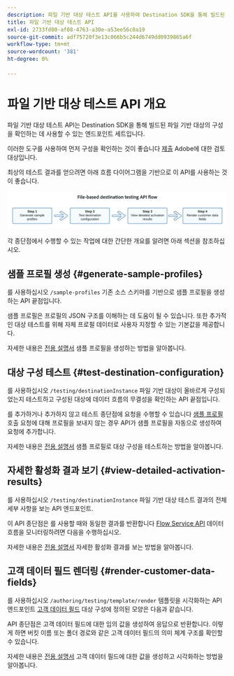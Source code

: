 ```yaml
---
description: 파일 기반 대상 테스트 API를 사용하여 Destination SDK을 통해 빌드된 파일 기반 대상의 구성을 확인하는 방법을 알아봅니다.
title: 파일 기반 대상 테스트 API
exl-id: 2733fd00-af08-4763-a30e-a53ee56c0a19
source-git-commit: adf75720f3e13c066b5c244d6749dd0939865a6f
workflow-type: tm+mt
source-wordcount: '381'
ht-degree: 0%

---
```



# 파일 기반 대상 테스트 API 개요

파일 기반 대상 테스트 API는 Destination SDK을 통해 빌드된 파일 기반 대상의 구성을 확인하는 데 사용할 수 있는 엔드포인트 세트입니다.

이러한 도구를 사용하여 먼저 구성을 확인하는 것이 좋습니다 [제출](../../guides/submit-destination.md) Adobe에 대한 검토 대상입니다.

최상의 테스트 결과를 얻으려면 아래 흐름 다이어그램을 기반으로 이 API를 사용하는 것이 좋습니다.

![권장 대상 테스트 흐름을 보여주는 다이어그램](../../assets/testing-api/batch-destinations/file-based-testing-flow.png)

각 종단점에서 수행할 수 있는 작업에 대한 간단한 개요를 알려면 아래 섹션을 참조하십시오.

## 샘플 프로필 생성 {#generate-sample-profiles}

를 사용하십시오 `/sample-profiles` 기존 소스 스키마를 기반으로 샘플 프로필을 생성하는 API 끝점입니다.

샘플 프로필은 프로필의 JSON 구조를 이해하는 데 도움이 될 수 있습니다. 또한 추가적인 대상 테스트를 위해 자체 프로필 데이터로 사용자 지정할 수 있는 기본값을 제공합니다.

자세한 내용은 [전용 설명서](file-based-sample-profile-generation-api.md) 샘플 프로필을 생성하는 방법을 알아봅니다.

## 대상 구성 테스트 {#test-destination-configuration}

를 사용하십시오 `/testing/destinationInstance` 파일 기반 대상이 올바르게 구성되었는지 테스트하고 구성된 대상에 데이터 흐름의 무결성을 확인하는 API 끝점입니다.

를 추가하거나 추가하지 않고 테스트 종단점에 요청을 수행할 수 있습니다 [샘플 프로필](file-based-sample-profile-generation-api.md) 호출 요청에 대해 프로필을 보내지 않는 경우 API가 샘플 프로필을 자동으로 생성하여 요청에 추가합니다.

자세한 내용은 [전용 설명서](file-based-destination-testing-api.md) 샘플 프로필로 대상 구성을 테스트하는 방법을 알아봅니다.

## 자세한 활성화 결과 보기 {#view-detailed-activation-results}

를 사용하십시오 `/testing/destinationInstance` 파일 기반 대상 테스트 결과의 전체 세부 사항을 보는 API 엔드포인트.

이 API 종단점은 를 사용할 때와 동일한 결과를 반환합니다 [Flow Service API](../../../api/update-destination-dataflows.md) 데이터 흐름을 모니터링하려면 다음을 수행하십시오.

자세한 내용은 [전용 설명서](file-based-destination-results-api.md) 자세한 활성화 결과를 보는 방법을 알아봅니다.

## 고객 데이터 필드 렌더링 {#render-customer-data-fields}

를 사용하십시오 `/authoring/testing/template/render` 템플릿을 시각화하는 API 엔드포인트 [고객 데이터 필드](../../functionality/destination-configuration/customer-data-fields.md) 대상 구성에 정의된 모양은 다음과 같습니다.

API 종단점은 고객 데이터 필드에 대한 임의 값을 생성하여 응답으로 반환합니다. 이렇게 하면 버킷 이름 또는 폴더 경로와 같은 고객 데이터 필드의 의미 체계 구조를 확인할 수 있습니다.

자세한 내용은 [전용 설명서](file-based-render-template-api.md) 고객 데이터 필드에 대한 값을 생성하고 시각화하는 방법을 알아봅니다.
